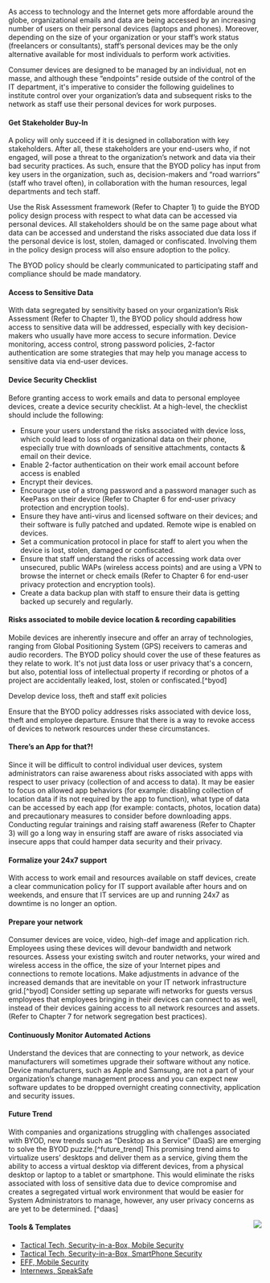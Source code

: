 
As access to technology and the Internet gets more affordable around the globe, organizational emails and data are being accessed by an increasing number of users on their personal devices (laptops and phones). Moreover, depending on the size of your organization or your staff’s work status (freelancers or consultants), staff’s personal devices may be the only alternative available for most individuals to perform work activities.

Consumer devices are designed to be managed by an individual, not en masse, and although these “endpoints” reside outside of the control of the IT department, it's imperative to consider the following guidelines to institute control over your organization’s data and subsequent risks to the network as staff use their personal devices for work purposes.

#### Get Stakeholder Buy-In ####

A policy will only succeed if it is designed in collaboration with key stakeholders. After all, these stakeholders are your end-users who, if not engaged, will pose a threat to the organization’s network and data via their bad security practices. As such, ensure that the BYOD policy has input from key users in the organization, such as, decision-makers and “road warriors” (staff who travel often), in collaboration with the human resources, legal departments and tech staff.

Use the Risk Assessment framework (Refer to Chapter 1) to guide the BYOD policy design process with respect to what data can be accessed via personal devices. All stakeholders should be on the same page about what data can be accessed and understand the risks associated due data loss if the personal device is lost, stolen, damaged or confiscated. Involving them in the policy design process will also ensure adoption to the policy.

The BYOD policy should be clearly communicated to participating staff and compliance should be made mandatory.

#### Access to Sensitive Data ####

With data segregated by sensitivity based on your organization’s Risk Assessment (Refer to Chapter 1), the BYOD policy should address how access to sensitive data will be addressed, especially with key decision-makers who usually have more access to secure information. Device monitoring, access control, strong password policies, 2-factor authentication are some strategies that may help you manage access to sensitive data via end-user devices.

#### Device Security Checklist ####

Before granting access to work emails and data to personal employee devices, create a device security checklist. At a high-level, the checklist should include the following:

- Ensure your users understand the risks associated with device loss, which could lead to loss of organizational data on their phone, especially true with downloads of sensitive attachments, contacts & email on their device.
- Enable 2-factor authentication on their work email account before access is enabled
- Encrypt their devices.
- Encourage use of a strong password and a password manager such as KeePass on their device (Refer to Chapter 6 for end-user privacy protection and encryption tools).
- Ensure they have anti-virus and licensed software on their devices; and their software is fully patched and updated. Remote wipe is enabled on devices.
- Set a communication protocol in place for staff to alert you when the device is lost, stolen, damaged or confiscated.
- Ensure that staff understand the risks of accessing work data over unsecured, public WAPs (wireless access points) and are using a VPN to browse the internet or check emails (Refer to Chapter 6 for end-user privacy protection and encryption tools).
- Create a data backup plan with staff to ensure their data is getting backed up securely and regularly.

#### Risks associated to mobile device location & recording capabilities ####

Mobile devices are inherently insecure and offer an array of technologies, ranging from Global Positioning System (GPS) receivers to cameras and audio recorders. The BYOD policy should cover the use of these features as they relate to work. It's not just data loss or user privacy that's a concern, but also, potential loss of intellectual property if recording or photos of a project are accidentally leaked, lost, stolen or confiscated.[^byod]

Develop device loss, theft and staff exit policies

Ensure that the BYOD policy addresses risks associated with device loss, theft and employee departure. Ensure that there is a way to revoke access of devices to network resources under these circumstances.

#### There’s an App for that?! ####

Since it will be difficult to control individual user devices, system administrators can raise awareness about risks associated with apps with respect to user privacy (collection of and access to data). It may be easier to focus on allowed app behaviors (for example: disabling collection of location data if its not required by the app to function), what type of data can be accessed by each app (for example: contacts, photos, location data) and precautionary measures to consider before downloading apps. Conducting regular trainings and raising staff awareness (Refer to Chapter 3) will go a long way in ensuring staff are aware of risks associated via insecure apps that could hamper data security and their privacy.

#### Formalize your 24x7 support ####

With access to work email and resources available on staff devices, create a clear communication policy for IT support available after hours and on weekends, and ensure that IT services are up and running 24x7 as downtime is no longer an option.

#### Prepare your network ####

Consumer devices are voice, video, high-def image and application rich. Employees using these devices will devour bandwidth and network resources. Assess your existing switch and router networks, your wired and wireless access in the office, the size of your Internet pipes and connections to remote locations. Make adjustments in advance of the increased demands that are inevitable on your IT network infrastructure grid.[^byod] Consider setting up separate wifi networks for guests versus employees that employees bringing in their devices can connect to as well, instead of their devices gaining access to all network resources and assets. (Refer to Chapter 7 for network segregation best practices).

#### Continuously Monitor Automated Actions ####

Understand the devices that are connecting to your network, as device manufacturers will sometimes upgrade their software without any notice. Device manufacturers, such as Apple and Samsung, are not a part of your organization’s change management process and you can expect new software updates to be dropped overnight creating connectivity, application and security issues.

#### Future Trend ####

With companies and organizations struggling with challenges associated with BYOD, new trends such as “Desktop as a Service” (DaaS) are emerging to solve the BYOD puzzle.[^future_trend] This promising trend aims to virtualize users’ desktops and deliver them as a service, giving them the ability to access a virtual desktop via different devices, from a physical desktop or laptop to a tablet or smartphone. This would eliminate the risks associated with loss of sensitive data due to device compromise and creates a segregated virtual work environment that would be easier for System Administrators to manage, however, any user privacy concerns as are yet to be determined. [^daas]

<img style="float: right" src="images/tb_2b.png">


#### Tools & Templates ####

- [Tactical Tech, Security-in-a-Box, Mobile Security](https://securityinabox.org/en/guide/mobile-phones)
- [Tactical Tech, Security-in-a-Box, SmartPhone Security](https://securityinabox.org/en/guide/smartphones)
- [EFF, Mobile Security](https://ssd.eff.org/en/module/problem-mobile-phones)
- [Internews, SpeakSafe](https://speaksafe.internews.org/)
